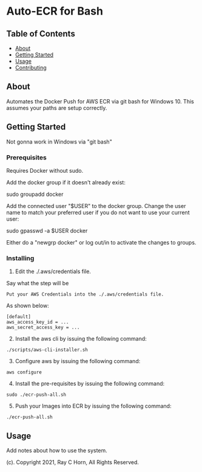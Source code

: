 # Auto-ECR for Bash

## Table of Contents

- [About](#about)
- [Getting Started](#getting_started)
- [Usage](#usage)
- [Contributing](../CONTRIBUTING.md)

## About <a name = "about"></a>

Automates the Docker Push for AWS ECR via git bash for Windows 10. This assumes your paths are setup correctly.

## Getting Started <a name = "getting_started"></a>

Not gonna work in Windows via "git bash"

### Prerequisites

Requires Docker without sudo.

Add the docker group if it doesn't already exist:

 sudo groupadd docker

Add the connected user "$USER" to the docker group. Change the user name to match your preferred user if you do not want to use your current user:

 sudo gpasswd -a $USER docker

Either do a "newgrp docker" or log out/in to activate the changes to groups.

### Installing

1. Edit the ./.aws/credentials file.

Say what the step will be

```
Put your AWS Credentials into the ./.aws/credentials file.
```

As shown below:

```
[default]
aws_access_key_id = ...
aws_secret_access_key = ...
```

2. Install the aws cli by issuing the following command:

```
./scripts/aws-cli-installer.sh
```

3. Configure aws by issuing the following command:

```
aws configure
```

4. Install the pre-requisites by issuing the following command:

```
sudo ./ecr-push-all.sh
```

5. Push your Images into ECR by issuing the following command:

```
./ecr-push-all.sh
```

## Usage <a name = "usage"></a>

Add notes about how to use the system.

(c). Copyright 2021, Ray C Horn, All Rights Reserved.
